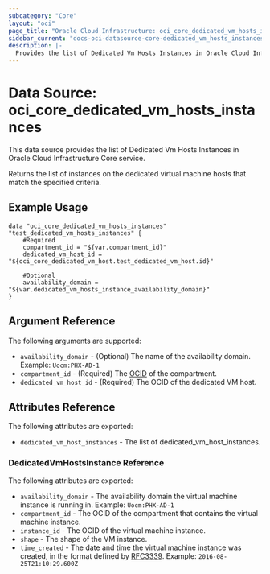 ```yaml
---
subcategory: "Core"
layout: "oci"
page_title: "Oracle Cloud Infrastructure: oci_core_dedicated_vm_hosts_instances"
sidebar_current: "docs-oci-datasource-core-dedicated_vm_hosts_instances"
description: |-
  Provides the list of Dedicated Vm Hosts Instances in Oracle Cloud Infrastructure Core service
---
```


# Data Source: oci_core_dedicated_vm_hosts_instances
This data source provides the list of Dedicated Vm Hosts Instances in Oracle Cloud Infrastructure Core service.

Returns the list of instances on the dedicated virtual machine hosts that match the specified criteria.


## Example Usage

```hcl
data "oci_core_dedicated_vm_hosts_instances" "test_dedicated_vm_hosts_instances" {
	#Required
	compartment_id = "${var.compartment_id}"
	dedicated_vm_host_id = "${oci_core_dedicated_vm_host.test_dedicated_vm_host.id}"

	#Optional
	availability_domain = "${var.dedicated_vm_hosts_instance_availability_domain}"
}
```

## Argument Reference

The following arguments are supported:

* `availability_domain` - (Optional) The name of the availability domain.  Example: `Uocm:PHX-AD-1` 
* `compartment_id` - (Required) The [OCID](https://docs.cloud.oracle.com/iaas/Content/General/Concepts/identifiers.htm) of the compartment.
* `dedicated_vm_host_id` - (Required) The OCID of the dedicated VM host.


## Attributes Reference

The following attributes are exported:

* `dedicated_vm_host_instances` - The list of dedicated_vm_host_instances.

### DedicatedVmHostsInstance Reference

The following attributes are exported:

* `availability_domain` - The availability domain the virtual machine instance is running in.  Example: `Uocm:PHX-AD-1` 
* `compartment_id` - The OCID of the compartment that contains the virtual machine instance. 
* `instance_id` - The OCID of the virtual machine instance. 
* `shape` - The shape of the VM instance. 
* `time_created` - The date and time the virtual machine instance was created, in the format defined by [RFC3339](https://tools.ietf.org/html/rfc3339).  Example: `2016-08-25T21:10:29.600Z` 

